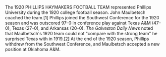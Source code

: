 The 1920 PHILLIPS HAYMAKERS FOOTBALL TEAM represented Phillips University during the 1920 college football season. John Maulbetsch coached the team.[1] Phillips joined the Southwest Conference for the 1920 season and was outscored 97–0 in conference play against Texas A&M (47–0), Texas (27–0), and Arkansas (20–0). _The Galveston Daily News_ noted that Maulbetsch's 1920 team could not "compare with the strong team" he surprised Texas with in 1919.[2] At the end of the 1920 season, Phillips withdrew from the Southwest Conference, and Maulbetsch accepted a new position at Oklahoma A&M.
